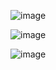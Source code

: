 ![image](https://github.com/shekharbiswas/system-design/assets/32758439/94128b6e-8a71-419a-aea0-d26038cc4c8a)

![image](https://github.com/shekharbiswas/system-design/assets/32758439/99fa7350-bff8-4b7d-9c85-79ffa759ccc8)

![image](https://github.com/shekharbiswas/system-design/assets/32758439/2d0676db-1c6b-461e-b202-35343e89bf1d)


